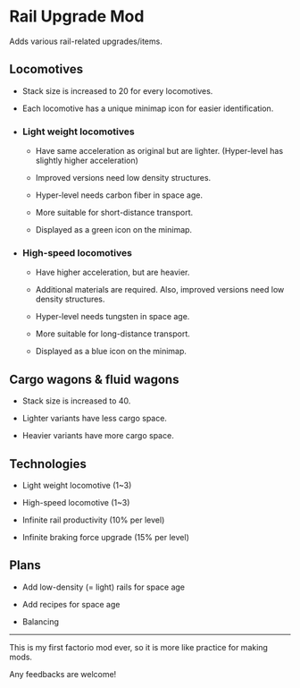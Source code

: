 # Rail Upgrade Mod

Adds various rail-related upgrades/items.

## Locomotives

+ Stack size is increased to 20 for every locomotives.

+ Each locomotive has a unique minimap icon for easier identification.

+ ### Light weight locomotives

  + Have same acceleration as original but are lighter. (Hyper-level has slightly higher acceleration)

  + Improved versions need low density structures.

  + Hyper-level needs carbon fiber in space age.

  + More suitable for short-distance transport.

  + Displayed as a green icon on the minimap.

+ ### High-speed locomotives

  + Have higher acceleration, but are heavier.

  + Additional materials are required. Also, improved versions need low density structures.

  + Hyper-level needs tungsten in space age.

  + More suitable for long-distance transport.

  + Displayed as a blue icon on the minimap.

## Cargo wagons & fluid wagons

+ Stack size is increased to 40.

+ Lighter variants have less cargo space.

+ Heavier variants have more cargo space.

## Technologies

+ Light weight locomotive (1~3)

+ High-speed locomotive (1~3)

+ Infinite rail productivity (10% per level)

+ Infinite braking force upgrade (15% per level)

## Plans

+ Add low-density (= light) rails for space age

+ Add recipes for space age

+ Balancing

-----

This is my first factorio mod ever, so it is more like practice for making mods.

Any feedbacks are welcome!
